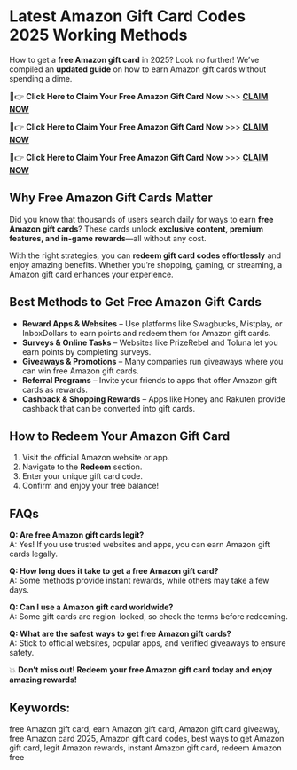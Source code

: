
# Latest Amazon Gift Card Codes 2025 Working Methods

How to get a **free Amazon gift card** in 2025? Look no further! We’ve compiled an **updated guide** on how to earn Amazon gift cards without spending a dime.

🔴👉 **Click Here to Claim Your Free Amazon Gift Card Now** >>> [ **CLAIM NOW** ](https://apkhub.site/)

🔴👉 **Click Here to Claim Your Free Amazon Gift Card Now** >>> [ **CLAIM NOW** ](https://apkhub.site/)

🔴👉 **Click Here to Claim Your Free Amazon Gift Card Now** >>> [ **CLAIM NOW** ](https://apkhub.site/)


## Why Free Amazon Gift Cards Matter

Did you know that thousands of users search daily for ways to earn **free Amazon gift cards**? These cards unlock **exclusive content, premium features, and in-game rewards**—all without any cost.

With the right strategies, you can **redeem gift card codes effortlessly** and enjoy amazing benefits. Whether you’re shopping, gaming, or streaming, a Amazon gift card enhances your experience.

## Best Methods to Get Free Amazon Gift Cards

- **Reward Apps & Websites** – Use platforms like Swagbucks, Mistplay, or InboxDollars to earn points and redeem them for Amazon gift cards.
- **Surveys & Online Tasks** – Websites like PrizeRebel and Toluna let you earn points by completing surveys.
- **Giveaways & Promotions** – Many companies run giveaways where you can win free Amazon gift cards.
- **Referral Programs** – Invite your friends to apps that offer Amazon gift cards as rewards.
- **Cashback & Shopping Rewards** – Apps like Honey and Rakuten provide cashback that can be converted into gift cards.

## How to Redeem Your Amazon Gift Card

1. Visit the official Amazon website or app.
2. Navigate to the **Redeem** section.
3. Enter your unique gift card code.
4. Confirm and enjoy your free balance!

## FAQs
**Q: Are free Amazon gift cards legit?**  
A: Yes! If you use trusted websites and apps, you can earn Amazon gift cards legally.

**Q: How long does it take to get a free Amazon gift card?**  
A: Some methods provide instant rewards, while others may take a few days.

**Q: Can I use a Amazon gift card worldwide?**  
A: Some gift cards are region-locked, so check the terms before redeeming.

**Q: What are the safest ways to get free Amazon gift cards?**  
A: Stick to official websites, popular apps, and verified giveaways to ensure safety.

💥 **Don’t miss out! Redeem your free Amazon gift card today and enjoy amazing rewards!**

## Keywords:
free Amazon gift card, earn Amazon gift card, Amazon gift card giveaway, free Amazon card 2025, Amazon gift card codes, best ways to get Amazon gift card, legit Amazon rewards, instant Amazon gift card, redeem Amazon free

